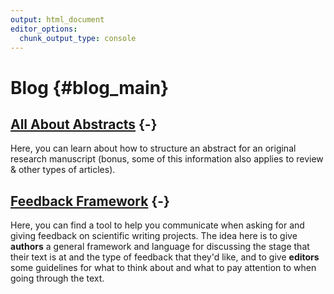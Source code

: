 ```yaml
---
output: html_document
editor_options:
  chunk_output_type: console
---
```




# Blog {#blog_main}


## [All About Abstracts](#Abstracts) {-}

Here, you can learn about how to structure an abstract for an original research manuscript (bonus, some of this information also applies to review & other types of articles). 
  
  
  
## [Feedback Framework](#FF) {-}

Here, you can find a tool to help you communicate when asking for and giving feedback on scientific writing projects. The idea here is to give **authors** a general framework and language for discussing the stage that their text is at and the type of feedback that they'd like, and to give **editors** some guidelines for what to think about and what to pay attention to when going through the text.  
